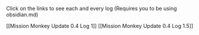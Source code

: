 
Click on the links to see each and every log (Requires you to be using obsidian.md)

[[Mission Monkey Update 0.4 Log 1]]
[[Mission Monkey Update 0.4 Log 1.5]]